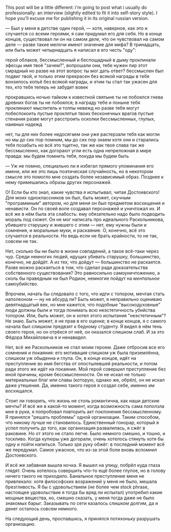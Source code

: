 This post will be a little different: i'm going to post what i usually do
professionally: an interview (slightly edited to fit it into self-story
style). I hope you'll excuse me for publishing it in its original russian
version.

— Был у меня в детстве один герой, — хотя, наверное, как это и случается со
всеми героями, я сам придумал его для себя. Но в конце концов, существовал ли он
на самом деле, что он чувствовал на самом деле — разве такие мелочи имеют
значение для мифа? В тринадцать, или быть может четырнадцать я написал в его
честь "оду":

герой облаков, бессмысленный и беспощадный
в дыму проклинали эфесцы имя твоё
"зачем?", вопрошали они, тебе нужен пир этот смрадный
но разве на этот вопрос ты мог дать ответ?
бессмыслен был подвиг твой, и только этим прекрасен
без всякой награды в тебя вонзилось копьё
без всякой награды, и этим ты стал так ужасен
для тех, кто тебя теперь не забудет вовек

прокравшись ночью тайком к известной святыне
ты не побоялся гнева древних богов
ты не побоялся; в награду тебе и поныне
тебя проклинают мыслитель и толпы невежд
но разве тебя могут побеспокоить
пустые проклятья твоих бесконечных врагов
пустые стенания разве могут расстроить
осколки бессмысленных, глупых, наивных надежд

нет, ты для них более недосягаем
они уже растерзали тебя как могли
но мы до сих пор помним, мы до сих пор знаем
хотя они и старались тебя позабыть
но всё это тщетно, так же как твоя слава
так же бессмысленно, как догорают угли
есть одна непреложная в мире правда:
мы будем помнить тебя, покуда мы будем быть

— Уж не помню, специально ли я избегал прямого упоминания его имени, или же это
лишь поэтическая случайность, но в некотором смысле это помогло мне создать
более независимый образ. Позднее к нему примешались образы других персонажей.

О! Если бы кто знал, какие чувства я испытывал, читая Достоевского! Для моих
одноклассников он был, быть может, скучным "программным" автором, но для меня он
был предметом восхищения и ненависти. Он по своей воле создавал персонажей и
уничтожал их. И всё же в нём была эта слабость: ему обязательно надо было
подводить мораль под сюжет. Он не мог написать про идеального Раскольникова,
убившего старушку и жившего с этим — нет, ему нужны были и сомнения, и моральные
муки, и раскаяние. О, конечно, всё это случается в реальности. Но ведь если не
брать крайности, то не так, совсем не так.

Нет, сколько бы ни было в жизни совпадений, а такое всё-таки через чур. Среди
немногих людей, идущих убивать старушку, большинство, конечно, не дойдёт. А из
тех, что дойдут — большинство не раскается. Разве можно раскаяться в том, что
сделал ради доказательства собственного существования? Это равносильно
самоуничтожению, а сколь бы праведным ни был Родион, немногие пойдут на
*ментальное* самоубийство.

Впрочем, начать бы следовало с того, что идти с топором, мечтая стать наполеоном
— ну не абсурд ли? Быть может, я неправильно оцениваю девятнадцатый век, но мне
кажется, что подобные "высокодуховные" люди должны были и тогда понимать всю
неэстетичность убийства топором. Или, быть может, он и хотел этого испытания
"неэстетичным"? Не знаю. Быть может, я не прав в его оценке; в конце концов, я с
самого начала был слишком предвзят к бедному студенту. Я видел в нём тень своего
героя, но он отрёкся от неё, он оказался слишком слаб. И за это Фёдора
Михайловича я и ненавидел.

Нет, всё же Раскольников не стал моим героем. Даже отбросив все его сомнения и
покаяния: его мотивация слишком уж была приземлённа, слишком уж обыденна и
глупа. Он, в конце концов, идёт на преступление во имя бегства от опостылевшей
реальности, и потом ради этого же идёт на покаяние. Мой герой совершил
преступление без иной причины, кроме бессмысленности. Он не искал не только
материальных благ или славы (которую, однако же, обрёл), он не искал даже
утешения. Да, именно такого героя я создал себе, именно им восхищался.

Стоит ли говорить, что жизнь не столь романтична, как наши детские мечты? И всё
же в какой-то момент, когда возможность сама поползла мне в руки, я попробовал
повторить акт поклонения бессмысленному. Я принялся "решать проблемы" одной
организации. Таким способом, что никому лучше не становилось. Единственный
гонорар, который я успел получить до того, как организация развалилась, я сжёг в
раковине. Но от этого не стало легче. Было немного смешно, и тошно, и
тоскливо. Когда купюры уже догорали, очень хотелось стянуть хотя бы одну и пойти
напиться. Только зря руку обжёг: в последний момент всё же передумал. Самое
ужасное, что из-за этой боли вновь вспомнил Достоевского.

И всё же забавная вышла ночка. Я вышел на улицу, побрёл куда глаза глядят. Очень
хотелось совершить что-то ещё более глупое, но в голову ничего такого не
приходило. Банальное преступление меня не привлекало: хотя философских
возражений у меня не было, мешала брезгливость. Я бы с удовольствием (не более
чем stock phrase, настоящее удовольствие я тогда бы вряд ли испытал) употребил
какие мощные вещества, но, смешно сказать, у меня тогда даже не было знакомых
барыг. Заказывать по сети казалось слишком долгим, да и денег осталось совсем
немного.

На следующий день, проспавшись, я принялся потихоньку разрушать организацию.
